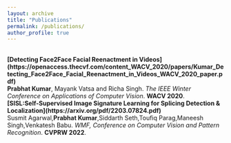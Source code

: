 ```yaml
---
layout: archive
title: "Publications"
permalink: /publications/
author_profile: true
---
```


<br>
<b>[Detecting Face2Face Facial Reenactment in Videos](https://openaccess.thecvf.com/content_WACV_2020/papers/Kumar_Detecting_Face2Face_Facial_Reenactment_in_Videos_WACV_2020_paper.pdf)</b> <br> 
<b>Prabhat Kumar</b>, Mayank Vatsa and Richa Singh.
<i>The IEEE Winter Conference on Applications of Computer Vision</i>. <b>WACV 2020</b>.


<br>
<b>[SISL:Self-Supervised Image Signature Learning for Splicing Detection & Localization](https://arxiv.org/pdf/2203.07824.pdf)</b> <br> 
Susmit Agarwal,<b>Prabhat Kumar</b>,Siddarth Seth,Toufiq Parag,Maneesh Singh,Venkatesh Babu.
<i> WMF, Conference on Computer Vision and Pattern Recognition</i>. <b>CVPRW 2022</b>.
